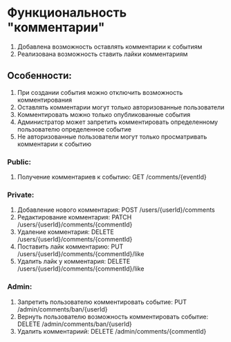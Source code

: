 # Функциональность "комментарии"

1. Добавлена возможность оставлять комментарии к событиям 
2. Реализована возможность ставить лайки комментариям

## Особенности:
1. При создании события можно отключить возможность комментирования
2. Оставлять комментарии могут только авторизованные пользователи
3. Комментировать можно только опубликованные события
4. Администратор может запретить комментировать определенному пользователю определенное событие
5. Не авторизованные пользователи могут только просматривать комментарии к событию

### Public: 
1. Получение комментариев к событию: GET /comments/{eventId}
### Private:
1. Добавление нового комментария: POST /users/{userId}/comments
2. Редактирование комментария: PATCH /users/{userId}/comments/{commentId}
3. Удаление комментария: DELETE /users/{userId}/comments/{commentId}
4. Поставить лайк комментарию: PUT /users/{userId}/comments/{commentId}/like
5. Удалить лайк у комментария: DELETE /users/{userId}/comments/{commentId}/like
### Admin:
1. Запретить пользователю комментировать событие: PUT /admin/comments/ban/{userId}
2. Вернуть пользователю возможность комментировать событие: DELETE /admin/comments/ban/{userId}
3. Удалить комментариий: DELETE /admin/comments/{commentId}
